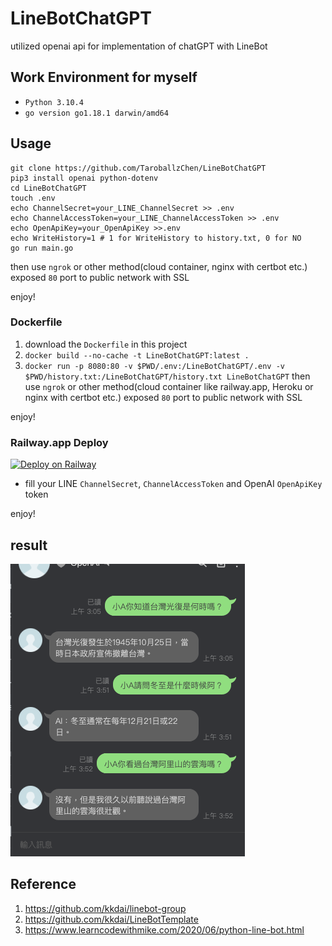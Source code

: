 # LineBotChatGPT
utilized openai api for implementation of chatGPT with LineBot

## Work Environment for myself
- `Python 3.10.4`
- `go version go1.18.1 darwin/amd64`

## Usage

```shell
git clone https://github.com/TaroballzChen/LineBotChatGPT
pip3 install openai python-dotenv
cd LineBotChatGPT
touch .env
echo ChannelSecret=your_LINE_ChannelSecret >> .env
echo ChannelAccessToken=your_LINE_ChannelAccessToken >> .env
echo OpenApiKey=your_OpenApiKey >>.env
echo WriteHistory=1 # 1 for WriteHistory to history.txt, 0 for NO
go run main.go
```

then use `ngrok` or other method(cloud container, nginx with certbot etc.) exposed `80` port to public network with SSL 

enjoy!

### Dockerfile
1. download the `Dockerfile` in this project
2. `docker build --no-cache -t LineBotChatGPT:latest .`
3. `docker run -p 8080:80 -v $PWD/.env:/LineBotChatGPT/.env -v $PWD/history.txt:/LineBotChatGPT/history.txt LineBotChatGPT`
then use `ngrok` or other method(cloud container like railway.app, Heroku or nginx with certbot etc.) exposed `80` port to public network with SSL

enjoy!

### Railway.app Deploy
[![Deploy on Railway](https://railway.app/button.svg)](https://railway.app/new/template/2W7m9_?referralCode=Taroballz)

- fill your LINE `ChannelSecret`, `ChannelAccessToken` and OpenAI `OpenApiKey` token

enjoy!




## result
![img.png](img.png)

## Reference
1. https://github.com/kkdai/linebot-group
2. https://github.com/kkdai/LineBotTemplate
3. https://www.learncodewithmike.com/2020/06/python-line-bot.html
